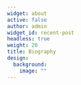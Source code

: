 ```yaml
---
widget: about
active: false
author: admin
widget_id: recent-post
headless: true
weight: 20
title: Biography
design:
  background:
    image: ""
---
```

